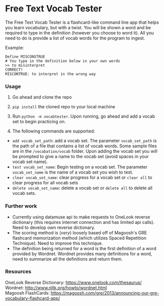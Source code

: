 # Free Text Vocab Tester

The Free Text Vocab Tester is a flashcard-like command line app that helps you learn vocabulary, but with a twist. You will be shown a word and be required to type in the definition (however you choose to word it). All you need to do is provide a list of vocab words for the program to ingest.

Example:  
```
Define MISCONSTRUE
# You type in the definition below in your own words
>> to misinterpret
CORRECT!
MISCONTRUE: to interpret in the wrong way
```

### Usage
1) Go ahead and clone the repo
2) ```pip install``` the cloned repo to your local machine
3) Run ```python -m vocabtester```. Upon running, go ahead and add a vocab set to begin practicing on.

4) The following commands are supported:

- ```add vocab_set_path```: add a vocab set. The parameter ```vocab_set_path``` is the path of a file that contains a list of vocab words. Some sample files are in the ```/vocabation/vocab``` folder. Upon adding the vocab set you will be prompted to give a name to the vocab set (avoid spaces in your vocab set name).
- ```test vocab_set_name```: Begin testing on a vocab set. The parameter ```vocab_set_name``` is the name of a vocab set you wish to test.
- ```clear vocab_set_name```: clear progress for a vocab set or ```clear all``` to clear progress for all vocab sets
- ```delete vocab_set_name```: delete a vocab set or ```delete all``` to delete all vocab sets.


### Further work
- Currently using datamuse api to make requests to OneLook reverse dictionary (this requires internet connection and has limited api calls). Need to develop own reverse dictionary.
- The scoring method is (*very*) loosely based off of Magoosh's GRE flashcard memorization method (which utilizes Spaced Repetition Technique). Need to improve this technique.
- The definition being returned for a word is the first definition of a word provided by Wordnet. Wordnet provides many definitions for a word, need to summarize all the definitions and return them.

### Resources
OneLook Reverse Dictionary: https://www.onelook.com/thesaurus/   
Wordnet: http://www.nltk.org/howto/wordnet.html  
Magoosh FlashCards:  https://magoosh.com/gre/2013/announcing-our-gre-vocabulary-flashcard-app/
